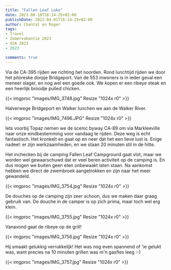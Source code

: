 ```yaml
---
title: "Fallen Leaf Lake"
date: 2023-08-10T16:14:25+02:00
publishDate: 2022-04-01T16:14:25+02:00
author: Chantal en Roger
tags:
- Travel
- Zomervakantie 2023
- USA 2023
- 2023

comments: true
---
```


Via de CA-395 rijden we richting het noorden. Rond lunchtijd rijden we door het pitoreske dorpje Bridgeport. Van de 553 inwoners is in ieder geval een meneer slager, en nog wel een goede ook. We kopen er een ribeye steak en een heerlijk broodje pulled chicken.

{{< imgproc "images/IMG_3748.jpg" Resize "1024x r0" >}}

Halverwege Bridgeport en Walker lunchen we aan de Walker River.

{{< imgproc "images/IMG_7496.JPG" Resize "1024x r0" >}}

Iets voorbij Topaz nemen we de scenic byway CA-89 om via Markleeville naar onze eindbestemming voor vandaag te rijden. Deze weg is echt fantastisch. Het kronkelt en gaat op en neer dat het een lieve lust is. Enige nadeel: er zijn werkzaamheden, en we staan 20 minuten stil in de hitte.

Het inchecken bij de camping Fallen Leaf Campground gaat vlot, maar we worden wel gewaarschuwd dat er veel beren activiteit op de camping is. En dus mogen we buiten geen eten onbewaakt laten staan. Na aankomst hebben we direct de zwembroek aangetrokken en zijn naar het meer gewandeld.

{{< imgproc "images/IMG_3754.jpg" Resize "1024x r0" >}}

De douches op de camping zijn zeer schoon, dus we maken daar graag gebruik van. De douche in de camper is op zich prima, maar toch wel erg klein.

{{< imgproc "images/IMG_3755.jpg" Resize "1024x r0" >}}

Vanavond gaat de ribeye op de grill!

{{< imgproc "images/IMG_3756.jpg" Resize "1024x r0" >}}

Hij smaakt gelukkig verrukkelijk! Het was nog even spannend of 'ie gelukt was, want precies na 10 minuten grillen was m'n gasfles leeg :-)

{{< imgproc "images/IMG_3757.jpg" Resize "1024x r0" >}}
